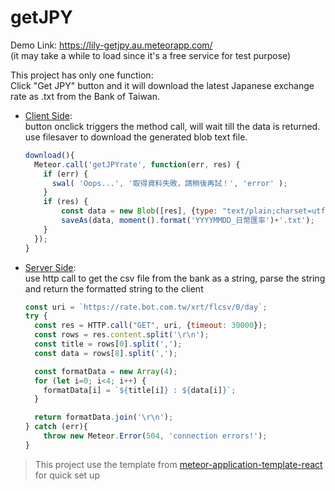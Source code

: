 # getJPY

Demo Link: https://lily-getjpy.au.meteorapp.com/  
(it may take a while to load since it's a free service for test purpose)  
  
  
This project has only one function:  
Click "Get JPY" button and it will download the latest Japanese exchange rate as .txt from the Bank of Taiwan.  

* [Client Side](https://github.com/LilyChan/getJPY/blob/master/imports/ui/pages/Landing.jsx):  
  button onclick triggers the method call, will wait till the data is returned.  
  use filesaver to download the generated blob text file.
  ```javascript
  download(){
    Meteor.call('getJPYrate', function(err, res) {
      if (err) {
        swal( 'Oops...', '取得資料失敗，請稍後再試！', 'error' );
      }
      if (res) {
          const data = new Blob([res], {type: "text/plain;charset=utf-8"});
          saveAs(data, moment().format('YYYYMMDD_日幣匯率')+'.txt');
      }
    });
  }
  ```

* [Server Side](https://github.com/LilyChan/getJPY/blob/master/imports/api/ExchangeRate.js):  
  use http call to get the csv file from the bank as a string, parse the string and return the formatted string to the client
  ```javascript
  const uri = `https://rate.bot.com.tw/xrt/flcsv/0/day`;
  try {
    const res = HTTP.call("GET", uri, {timeout: 30000});
    const rows = res.content.split('\r\n');
    const title = rows[0].split(',');
    const data = rows[8].split(',');

    const formatData = new Array(4);
    for (let i=0; i<4; i++) {
      formatData[i] = `${title[i]} : ${data[i]}`;
    }

    return formatData.join('\r\n');
  } catch (err){
      throw new Meteor.Error(504, 'connection errors!');
  }
  ```
  
> This project use the template from [meteor-application-template-react](https://ics-software-engineering.github.io/meteor-application-template-react/) for quick set up
